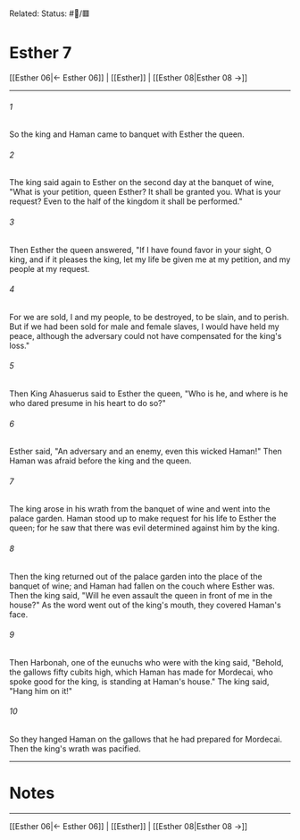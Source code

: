 Related:
Status: #📖/🟥
# Esther 7

[[Esther 06|← Esther 06]] | [[Esther]] | [[Esther 08|Esther 08 →]]
***



###### 1 
So the king and Haman came to banquet with Esther the queen. 

###### 2 
The king said again to Esther on the second day at the banquet of wine, "What is your petition, queen Esther? It shall be granted you. What is your request? Even to the half of the kingdom it shall be performed." 

###### 3 
Then Esther the queen answered, "If I have found favor in your sight, O king, and if it pleases the king, let my life be given me at my petition, and my people at my request. 

###### 4 
For we are sold, I and my people, to be destroyed, to be slain, and to perish. But if we had been sold for male and female slaves, I would have held my peace, although the adversary could not have compensated for the king's loss." 

###### 5 
Then King Ahasuerus said to Esther the queen, "Who is he, and where is he who dared presume in his heart to do so?" 

###### 6 
Esther said, "An adversary and an enemy, even this wicked Haman!" Then Haman was afraid before the king and the queen. 

###### 7 
The king arose in his wrath from the banquet of wine and went into the palace garden. Haman stood up to make request for his life to Esther the queen; for he saw that there was evil determined against him by the king. 

###### 8 
Then the king returned out of the palace garden into the place of the banquet of wine; and Haman had fallen on the couch where Esther was. Then the king said, "Will he even assault the queen in front of me in the house?" As the word went out of the king's mouth, they covered Haman's face. 

###### 9 
Then Harbonah, one of the eunuchs who were with the king said, "Behold, the gallows fifty cubits high, which Haman has made for Mordecai, who spoke good for the king, is standing at Haman's house." The king said, "Hang him on it!" 

###### 10 
So they hanged Haman on the gallows that he had prepared for Mordecai. Then the king's wrath was pacified.

---
# Notes


***
[[Esther 06|← Esther 06]] | [[Esther]] | [[Esther 08|Esther 08 →]]
